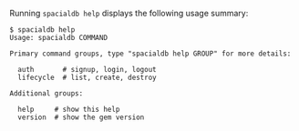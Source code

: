 Running `spacialdb help` displays the following usage summary:
```console
$ spacialdb help
Usage: spacialdb COMMAND

Primary command groups, type "spacialdb help GROUP" for more details:

  auth       # signup, login, logout
  lifecycle  # list, create, destroy

Additional groups:

  help     # show this help
  version  # show the gem version
```